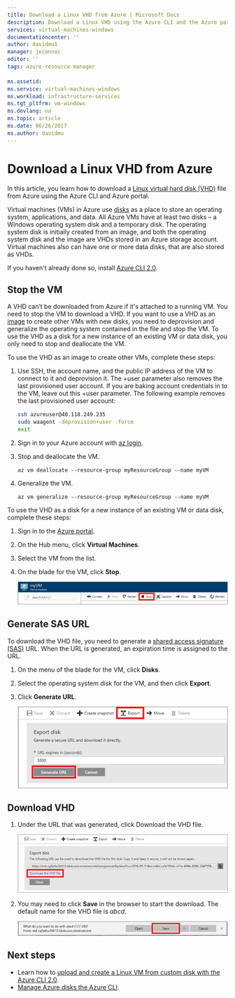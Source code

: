 ```yaml
---
title: Download a Linux VHD from Azure | Microsoft Docs
description: Download a Linux VHD using the Azure CLI and the Azure portal.
services: virtual-machines-windows
documentationcenter: ''
author: davidmu1
manager: jeconnoc
editor: ''
tags: azure-resource-manager

ms.assetid: 
ms.service: virtual-machines-windows
ms.workload: infrastructure-services
ms.tgt_pltfrm: vm-windows
ms.devlang: na
ms.topic: article
ms.date: 06/26/2017
ms.author: davidmu
---
```


# Download a Linux VHD from Azure

In this article, you learn how to download a [Linux virtual hard disk (VHD)](about-disks-and-vhds.md?toc=%2fazure%2fvirtual-machines%2flinux%2ftoc.json) file from Azure using the Azure CLI and Azure portal. 

Virtual machines (VMs) in Azure use [disks](../windows/managed-disks-overview.md?toc=%2fazure%2fvirtual-machines%2flinux%2ftoc.json) as a place to store an operating system, applications, and data. All Azure VMs have at least two disks – a Windows operating system disk and a temporary disk. The operating system disk is initially created from an image, and both the operating system disk and the image are VHDs stored in an Azure storage account. Virtual machines also can have one or more data disks, that are also stored as VHDs.

If you haven't already done so, install [Azure CLI 2.0](https://docs.microsoft.com/cli/azure/install-az-cli2).

## Stop the VM

A VHD can’t be downloaded from Azure if it's attached to a running VM. You need to stop the VM to download a VHD. If you want to use a VHD as an [image](tutorial-custom-images.md) to create other VMs with new disks, you need to deprovision and generalize the operating system contained in the file and stop the VM. To use the VHD as a disk for a new instance of an existing VM or data disk, you only need to stop and deallocate the VM.

To use the VHD as an image to create other VMs, complete these steps:

1. Use SSH, the account name, and the public IP address of the VM to connect to it and deprovision it. The +user parameter also removes the last provisioned user account. If you are baking account credentials in to the VM, leave out this +user parameter. The following example removes the last provisioned user account:

    ```bash
    ssh azureuser@40.118.249.235
    sudo waagent -deprovision+user -force
    exit 
    ```

2. Sign in to your Azure account with [az login](https://docs.microsoft.com/cli/azure/reference-index#az_login).
3. Stop and deallocate the VM.

    ```azurecli
    az vm deallocate --resource-group myResourceGroup --name myVM
    ```

4. Generalize the VM. 

    ```azurecli
    az vm generalize --resource-group myResourceGroup --name myVM
    ``` 

To use the VHD as a disk for a new instance of an existing VM or data disk, complete these steps:

1.	Sign in to the [Azure portal](https://portal.azure.com/).
2.	On the Hub menu, click **Virtual Machines**.
3.	Select the VM from the list.
4.	On the blade for the VM, click **Stop**.

    ![Stop VM](./media/download-vhd/export-stop.png)

## Generate SAS URL

To download the VHD file, you need to generate a [shared access signature (SAS)](../../storage/common/storage-dotnet-shared-access-signature-part-1.md?toc=%2fazure%2fvirtual-machines%2fwindows%2ftoc.json) URL. When the URL is generated, an expiration time is assigned to the URL.

1.	On the menu of the blade for the VM, click **Disks**.
2.	Select the operating system disk for the VM, and then click **Export**.
3.	Click **Generate URL**.

    ![Generate URL](./media/download-vhd/export-generate.png)

## Download VHD

1.	Under the URL that was generated, click Download the VHD file.

    ![Download VHD](./media/download-vhd/export-download.png)

2.	You may need to click **Save** in the browser to start the download. The default name for the VHD file is *abcd*.

    ![Click Save in the browser](./media/download-vhd/export-save.png)

## Next steps

- Learn how to [upload and create a Linux VM from custom disk with the Azure CLI 2.0](upload-vhd.md?toc=%2fazure%2fvirtual-machines%2flinux%2ftoc.json). 
- [Manage Azure disks the Azure CLI](tutorial-manage-disks.md?toc=%2fazure%2fvirtual-machines%2flinux%2ftoc.json).

